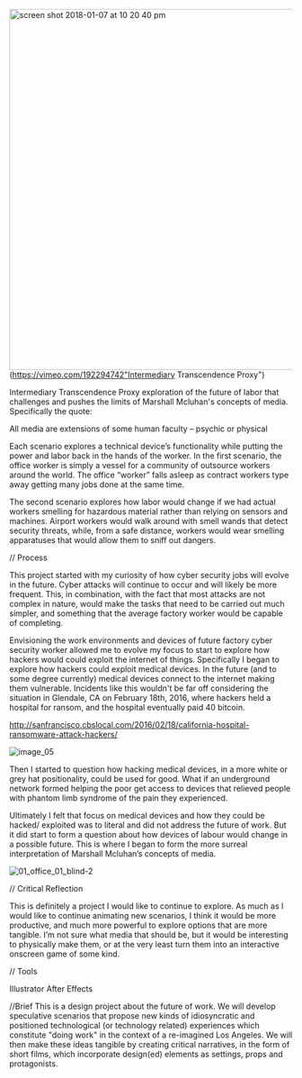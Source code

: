 <img width="641" alt="screen shot 2018-01-07 at 10 20 40 pm" src="https://user-images.githubusercontent.com/30060990/34660717-59c2e90a-f3f9-11e7-80a9-5eea11a392b6.png">(https://vimeo.com/192294742"Intermediary Transcendence Proxy")


Intermediary Transcendence Proxy exploration of the future of labor that challenges and pushes the limits of Marshall Mcluhan's concepts of media. Specifically the quote:


All media are extensions of some human faculty – psychic or physical


Each scenario explores a technical device’s functionality while putting the power and labor back in the hands of the worker. In the first scenario, the office worker is simply a vessel for a community of outsource workers around the world. The office “worker” falls asleep as contract workers type away getting many jobs done at the same time.


The second scenario explores how labor would change if we had actual workers smelling for hazardous material rather than relying on sensors and machines. Airport workers would walk around with smell wands that detect security threats, while, from a safe distance, workers would wear smelling apparatuses that would allow them to sniff out dangers.


// Process

This project started with my curiosity of how cyber security jobs will evolve in the future. Cyber attacks will continue to occur and will likely be more frequent. This, in combination, with the fact that most attacks are not complex in nature, would make the tasks that need to be carried out much simpler, and something that the average factory worker would be capable of completing.


Envisioning the work environments and devices of future factory cyber security worker allowed me to evolve my focus to start to explore how hackers would could exploit the internet of things. Specifically I began to explore how hackers could exploit medical devices. In the future (and to some degree currently) medical devices connect to the internet making them vulnerable. Incidents like this wouldn't be far off considering the situation in Glendale, CA on February 18th, 2016, where hackers held a hospital for ransom, and the hospital eventually paid 40 bitcoin.

http://sanfrancisco.cbslocal.com/2016/02/18/california-hospital-ransomware-attack-hackers/

![image_05](https://user-images.githubusercontent.com/30060990/34661052-d04641e2-f3fb-11e7-8c61-20c4884219cb.gif)

Then I started to question how hacking medical devices, in a more white or grey hat positionality, could be used for good. What if an underground network formed helping the poor get access to devices that relieved people with phantom limb syndrome of the pain they experienced.


Ultimately I felt that focus on medical devices and how they could be hacked/ exploited was to literal and did not address the future of work. But it did start to form a question about how devices of labour would change in a possible future. This is where I began to form the more surreal interpretation of Marshall Mcluhan’s concepts of media.

![01_office_01_blind-2](https://user-images.githubusercontent.com/30060990/34661035-b259935a-f3fb-11e7-87ee-f8c850ddf45d.gif)

// Critical Reflection


This is definitely a project I would like to continue to explore. As much as I would like to continue animating new scenarios, I think it would be more productive, and much more powerful to explore options that are more tangible. I’m not sure what media that should be, but it would be interesting to physically make them, or at the very least turn them into an interactive onscreen game of some kind.

















// Tools

Illustrator
After Effects

//Brief
This is a design project about the future of work. We will develop speculative scenarios that propose new kinds of idiosyncratic and positioned technological (or technology related) experiences which constitute "doing work" in the context of a re-imagined Los Angeles. We will then make these ideas tangible by creating critical narratives, in the form of short films, which incorporate design(ed) elements as settings, props and protagonists.
